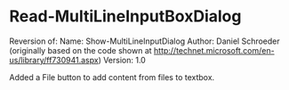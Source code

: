 # Read-MultiLineInputBoxDialog

Reversion of:
    Name: Show-MultiLineInputDialog
    Author: Daniel Schroeder (originally based on the code shown at http://technet.microsoft.com/en-us/library/ff730941.aspx)
    Version: 1.0

Added a File button to add content from files to textbox.
